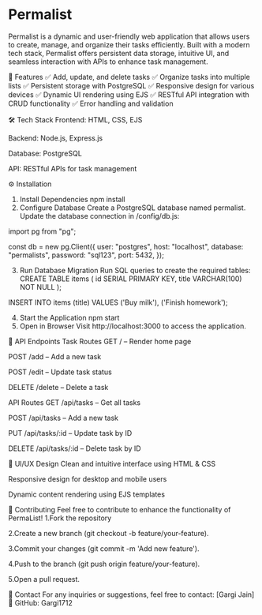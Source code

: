 # Permalist


Permalist is a dynamic and user-friendly web application that allows users to create, manage, and organize their tasks efficiently. Built with a modern tech stack, Permalist offers persistent data storage, intuitive UI, and seamless interaction with APIs to enhance task management.

🚀 Features
✅ Add, update, and delete tasks
✅ Organize tasks into multiple lists
✅ Persistent storage with PostgreSQL
✅ Responsive design for various devices
✅ Dynamic UI rendering using EJS
✅ RESTful API integration with CRUD functionality
✅ Error handling and validation

🛠️ Tech Stack
Frontend: HTML, CSS, EJS

Backend: Node.js, Express.js

Database: PostgreSQL

API: RESTful APIs for task management


⚙️ Installation
1. Install Dependencies
npm install
2. Configure Database
Create a PostgreSQL database named permalist.
Update the database connection in /config/db.js:

import pg from "pg";

const db = new pg.Client({
  user: "postgres",
  host: "localhost",
  database: "permalists",
  password: "sql123",
  port: 5432,
});



3. Run Database Migration
Run SQL queries to create the required tables:
CREATE TABLE items (
  id SERIAL PRIMARY KEY,
  title VARCHAR(100) NOT NULL
);

INSERT INTO items (title) VALUES ('Buy milk'), ('Finish homework');

4. Start the Application
npm start
5. Open in Browser
Visit http://localhost:3000 to access the application.

📡 API Endpoints
Task Routes
GET / – Render home page

POST /add – Add a new task

POST /edit – Update task status

DELETE /delete – Delete a task

API Routes
GET /api/tasks – Get all tasks

POST /api/tasks – Add a new task

PUT /api/tasks/:id – Update task by ID

DELETE /api/tasks/:id – Delete task by ID

🎨 UI/UX Design
Clean and intuitive interface using HTML & CSS

Responsive design for desktop and mobile users

Dynamic content rendering using EJS templates

🤝 Contributing
Feel free to contribute to enhance the functionality of PermaList!
1.Fork the repository

2.Create a new branch (git checkout -b feature/your-feature).

3.Commit your changes (git commit -m 'Add new feature').

4.Push to the branch (git push origin feature/your-feature).

5.Open a pull request.

📧 Contact
For any inquiries or suggestions, feel free to contact:
[Gargi Jain]
🔗 GitHub: Gargi1712

